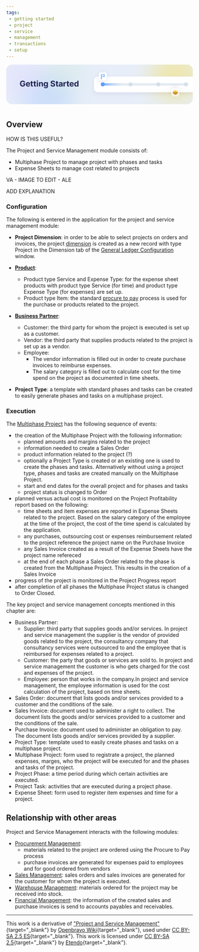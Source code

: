 ```yaml
---
tags: 
 - getting started
 - project
 - service
 - management
 - transactions
 - setup
---
```


![cover-getting-started.png](../../../../assets/getting-started/overview/cover-getting-started.png)
#

## Overview

HOW IS THIS USEFUL?

The Project and Service Management module consists of:

- Multiphase Project to manage project with phases and tasks
- Expense Sheets to manage cost related to projects

VA - IMAGE TO EDIT - ALE

ADD EXPLANATION

### Configuration

The following is entered in the application for the project and service management module:

- **Project Dimension**: in order to be able to select projects on orders and invoices, the project [dimension](../financial-management/accounting/setup.md#general-ledger-configuration#dimension) is created as a new record with type Project in the Dimension tab of the [General Ledger Configuration]() window.

- [**Product**](../master-data-management/master-data.md#product):
    - Product type Service and Expense Type: for the expense sheet products with product type Service (for time) and product type Expense Type (for expenses) are set up.
    - Product type Item: the standard [procure to pay](../procurement-management/getting-started.md#procure-to-pay-business-flow) process is used for the purchase or products related to the project.

- [**Business Partner**](../master-data-management/master-data.md#business-partner):
    - Customer: the third party for whom the project is executed is set up as a customer.
    - Vendor: the third party that supplies products related to the project is set up as a vendor.
    - Employee:
        - The vendor information is filled out in order to create purchase invoices to reimburse expenses.
        - The salary category is filled out to calculate cost for the time spend on the project as documented in time sheets.

- **Project Type**: a template with standard phases and tasks can be created to easily generate phases and tasks on a multiphase project.

### Execution

The [Multiphase Project]() has the following sequence of events:

- the creation of the Multiphase Project with the following information:
    - planned amounts and margins related to the project
    - information needed to create a Sales Order
    - product information related to the project (?)
    - optionally a Project Type is created or an existing one is used to create the phases and tasks. Alternatively without using a project type, phases and tasks are created manually on the Multiphase Project.
    - start and end dates for the overall project and for phases and tasks
    - project status is changed to Order
- planned versus actual cost is monitored on the Project Profitability report based on the following:
    - time sheets and item expenses are reported in Expense Sheets related to the project. Based on the salary category of the employee at the time of the project, the cost of the time spend is calculated by the application.
    - any purchases, outsourcing cost or expenses reimbursement related to the project reference the project name on the Purchase Invoice
    - any Sales Invoice created as a result of the Expense Sheets have the project name refereced
    - at the end of each phase a Sales Order related to the phase is created from the Multiphase Project. This results in the creation of a Sales Invoice
- progress of the project is monitored in the Project Progress report
- after completion of all phases the Multiphase Project status is changed to Order Closed.

The key project and service management concepts mentioned in this chapter are:

- Business Partner:
    - Supplier: third party that supplies goods and/or services. In project and service management the supplier is the vendor of provided goods related to the project, the consultancy company that consultancy services were outsourced to and the employee that is reimbursed for expenses related to a project.
    - Customer: the party that goods or services are sold to. In project and service management the customer is who gets charged for the cost and expenses of the project.
    - Employee: person that works in the company.In project and service management, the employee information is used for the cost calculation of the project, based on time sheets.
- Sales Order: document that lists goods and/or services provided to a customer and the conditions of the sale.
- Sales Invoice: document used to administer a right to collect. The document lists the goods and/or services provided to a customer and the conditions of the sale.
- Purchase Invoice: document used to administer an obligation to pay. The document lists goods and/or services provided by a supplier.
- Project Type: template used to easily create phases and tasks on a multiphase project.
- Multiphase Project: form used to registrate a project, the planned expenses, marges, who the project will be executed for and the phases and tasks of the project.
- Project Phase: a time period during which certain activities are executed.
- Project Task: activities that are executed during a project phase.
- Expense Sheet: form used to register item expenses and time for a project.

## Relationship with other areas

Project and Service Management interacts with the following modules:

- [Procurement Management](../procurement-management/getting-started.md):
    - materials related to the project are ordered using the Procure to Pay process
    - purchase invoices are generated for expenses paid to employees and for good ordered from vendors
- [Sales Management](../sales-management/getting-started.md): sales orders and sales invoices are generated for the customer for whom the project is executed.
- [Warehouse Management](../warehouse-management/getting-started.md): materials ordered for the project may be received into stock.
- [Financial Management](../financial-management/getting-started.md): the information of the created sales and purchase invoices is send to accounts payables and receivables.

---

This work is a derivative of ["Project and Service Management"](https://wiki.openbravo.com/wiki/Project_and_Service_Management){target="\_blank"} by [Openbravo Wiki](http://wiki.openbravo.com/wiki/Welcome_to_Openbravo){target="\_blank"}, used under [CC BY-SA 2.5 ES](https://creativecommons.org/licenses/by-sa/2.5/es/){target="\_blank"}. This work is licensed under [CC BY-SA 2.5](https://creativecommons.org/licenses/by-sa/2.5/){target="\_blank"} by [Etendo](https://etendo.software){target="\_blank"}.